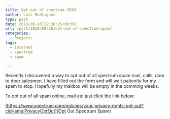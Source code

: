```yaml
---
title: Opt out of spectrum SPAM
author: Luis Rodriguez
type: post
date: 2019-09-26T22:36:25+00:00
url: /post/2019/09/26/opt-out-of-spectrum-spam/
categories:
  - Projects
tags:
  - internet
  - spectrum
  - spam

---
```

Recently I discovered a way to opt out of all spectrum spam mail, calls, door to door salesmen. I have filled out the form and will wait patiently for my spam to stop. Hopefully my mailbox will be empty in the comming weeks.

To opt out of all spam online, mail etc just click the link below:

[https://www.spectrum.com/policies/your-privacy-rights-opt-out?cid=sms:PrivacyOptOut](Opt Out Spectrum Spam)
